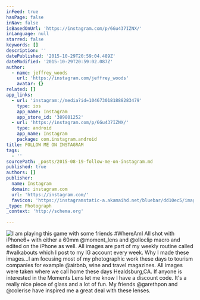 ```yaml
---
inFeed: true
hasPage: false
inNav: false
isBasedOnUrl: 'https://instagram.com/p/6Gu437IZNX/'
inLanguage: null
starred: false
keywords: []
description: ''
datePublished: '2015-10-29T20:59:04.489Z'
dateModified: '2015-10-29T20:59:02.087Z'
author:
  - name: jeffrey_woods
    url: 'https://instagram.com/jeffrey_woods'
    avatar: {}
related: []
app_links:
  - url: 'instagram://media?id=1046730181888283479'
    type: ios
    app_name: Instagram
    app_store_id: '389801252'
  - url: 'https://instagram.com/p/6Gu437IZNX/'
    type: android
    app_name: Instagram
    package: com.instagram.android
title: FOLLOW ME ON INSTAGRAM
tags:
  - ''
sourcePath: _posts/2015-08-19-follow-me-on-instagram.md
published: true
authors: []
publisher:
  name: Instagram
  domain: instagram.com
  url: 'https://instagram.com/'
  favicon: 'https://instagramstatic-a.akamaihd.net/bluebar/dd10ec5/images/ico/favicon.ico'
_type: Photograph
_context: 'http://schema.org'

---
```

![I am playing this game with some friends ‪#‎WhereAmI All shot with iPhone6+ with either a 60mm @moment_lens and @olloclip macro and edited on the iPhone as well. All images are part of my weekly routine called ‪#‎walkabouts‬ which I post to my IG account every week. Why I made these images...I am focusing most of my photographic work these days to tourism companies for example @airbnb, wine and travel magazines. All images were taken where we call home these days Healdsburg,CA. If anyone is interested in the Moments Lens let me know I have a discount code. It's a really nice piece of glass and a lot of fun. My friends @garethpon and @colerise have inspired me a great deal with these lenses.](https://igcdn-photos-d-a.akamaihd.net/hphotos-ak-xaf1/t51.2885-15/1389282_1462989447337643_491732110_n.jpg)